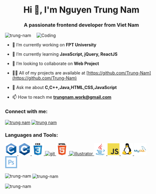 <h1 align="center">Hi 👋, I'm Nguyen Trung Nam</h1>
<h3 align="center">A passionate frontend developer from Viet Nam</h3>
<img align="right" alt="Coding" width="400" src="https://resources.mindx.edu.vn/uploads/images/yeu-cau-cua-lap-trinh-vien-4.gif">

<p align="left"> <img src="https://komarev.com/ghpvc/?username=trung-nam&label=Profile%20views&color=0e75b6&style=flat" alt="trung-nam" /> </p>

- 🔭 I’m currently working on **FPT University**

- 🌱 I’m currently learning **JavaScript, jQuery, ReactJS**

- 👯 I’m looking to collaborate on **Web Project**

- 👨‍💻 All of my projects are available at [https://github.com/Trung-Nam](https://github.com/Trung-Nam)

- 💬 Ask me about **C,C++,Java,HTML,CSS,JavaScript**

- 📫 How to reach me **trungnam.work@gmail.com**

<h3 align="left">Connect with me:</h3>
<p align="left">
<a href="https://linkedin.com/in/trung nam" target="blank"><img align="center" src="https://raw.githubusercontent.com/rahuldkjain/github-profile-readme-generator/master/src/images/icons/Social/linked-in-alt.svg" alt="trung nam" height="30" width="40" /></a>
<a href="https://fb.com/trung nam" target="blank"><img align="center" src="https://raw.githubusercontent.com/rahuldkjain/github-profile-readme-generator/master/src/images/icons/Social/facebook.svg" alt="trung nam" height="30" width="40" /></a>
</p>

<h3 align="left">Languages and Tools:</h3>
<p align="left"> <a href="https://www.cprogramming.com/" target="_blank" rel="noreferrer"> <img src="https://raw.githubusercontent.com/devicons/devicon/master/icons/c/c-original.svg" alt="c" width="40" height="40"/> </a> <a href="https://www.w3schools.com/cpp/" target="_blank" rel="noreferrer"> <img src="https://raw.githubusercontent.com/devicons/devicon/master/icons/cplusplus/cplusplus-original.svg" alt="cplusplus" width="40" height="40"/> </a> <a href="https://www.w3schools.com/css/" target="_blank" rel="noreferrer"> <img src="https://raw.githubusercontent.com/devicons/devicon/master/icons/css3/css3-original-wordmark.svg" alt="css3" width="40" height="40"/> </a> <a href="https://git-scm.com/" target="_blank" rel="noreferrer"> <img src="https://www.vectorlogo.zone/logos/git-scm/git-scm-icon.svg" alt="git" width="40" height="40"/> </a> <a href="https://www.w3.org/html/" target="_blank" rel="noreferrer"> <img src="https://raw.githubusercontent.com/devicons/devicon/master/icons/html5/html5-original-wordmark.svg" alt="html5" width="40" height="40"/> </a> <a href="https://www.adobe.com/in/products/illustrator.html" target="_blank" rel="noreferrer"> <img src="https://www.vectorlogo.zone/logos/adobe_illustrator/adobe_illustrator-icon.svg" alt="illustrator" width="40" height="40"/> </a> <a href="https://www.java.com" target="_blank" rel="noreferrer"> <img src="https://raw.githubusercontent.com/devicons/devicon/master/icons/java/java-original.svg" alt="java" width="40" height="40"/> </a> <a href="https://developer.mozilla.org/en-US/docs/Web/JavaScript" target="_blank" rel="noreferrer"> <img src="https://raw.githubusercontent.com/devicons/devicon/master/icons/javascript/javascript-original.svg" alt="javascript" width="40" height="40"/> </a> <a href="https://www.linux.org/" target="_blank" rel="noreferrer"> <img src="https://raw.githubusercontent.com/devicons/devicon/master/icons/linux/linux-original.svg" alt="linux" width="40" height="40"/> </a> <a href="https://www.mysql.com/" target="_blank" rel="noreferrer"> <img src="https://raw.githubusercontent.com/devicons/devicon/master/icons/mysql/mysql-original-wordmark.svg" alt="mysql" width="40" height="40"/> </a> <a href="https://www.photoshop.com/en" target="_blank" rel="noreferrer"> <img src="https://raw.githubusercontent.com/devicons/devicon/master/icons/photoshop/photoshop-line.svg" alt="photoshop" width="40" height="40"/> </a> </p>

<p><img align="left" src="https://github-readme-stats.vercel.app/api/top-langs?username=trung-nam&show_icons=true&locale=en&layout=compact" alt="trung-nam" /></p>

<p>&nbsp;<img align="center" src="https://github-readme-stats.vercel.app/api?username=trung-nam&show_icons=true&locale=en" alt="trung-nam" /></p>

<p><img align="center" src="https://github-readme-streak-stats.herokuapp.com/?user=trung-nam&" alt="trung-nam" /></p>

